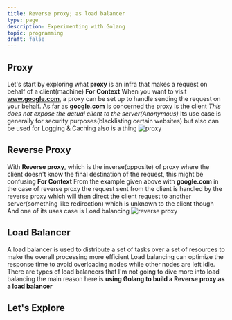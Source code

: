```yaml
---
title: Reverse proxy; as load balancer
type: page
description: Experimenting with Golang
topic: programming
draft: false
---
```


## Proxy

Let's start by exploring what **proxy** is an infra that makes a request on behalf of a client(machine)
**For Context**
When you want to visit **www.google.com**, a proxy can be set up to handle
sending the request on your behalf. As far as **google.com** is concerned the
proxy is the client
_This does not expose the actual client to the server(Anonymous)_
Its use case is generally for security purposes(blacklisting certain websites)
but also can be used for Logging & Caching also is a thing
![proxy](../dev/proxy.png)

## Reverse Proxy

With **Reverse proxy**, which is the inverse(opposite) of proxy
where the client doesn't know the final destination of the request, this might
be confusing
**For Context**
From the example given above with **google.com** in the case of
reverse proxy the request sent from the client is handled by the reverse proxy
which will then direct the client request to another server(something like redirection)
which is unknown to the client though
And one of its uses case is Load balancing
![reverse proxy](../dev/reverse-proxy.jpg)

## Load Balancer

A load balancer is used to distribute a set of tasks over a set of resources
to make the overall processing more efficient
Load balancing can optimize the response time to avoid overloading nodes while
other nodes are left idle.
There are types of load balancers that I'm not going to dive more into load balancing
the main reason here is **using Golang to build a Reverse proxy as a load balancer**

## Let's Explore
